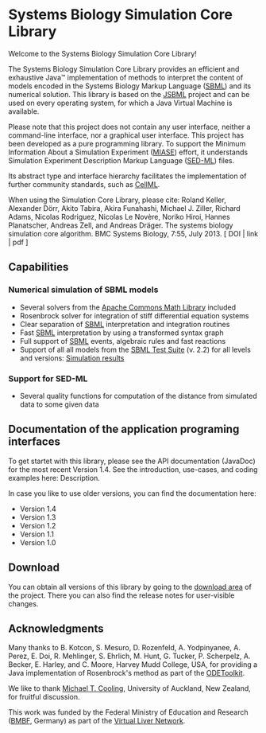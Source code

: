 # Systems Biology Simulation Core Library

Welcome to the Systems Biology Simulation Core Library!

The Systems Biology Simulation Core Library provides an efficient and exhaustive Java™ implementation of methods to interpret the content of models encoded in the Systems Biology Markup Language ([SBML](http://sbml.org)) and its numerical solution. This library is based on the [JSBML](http://sbml.org/Software/JSBML) project and can be used on every operating system, for which a Java Virtual Machine is available.

Please note that this project does not contain any user interface, neither a command-line interface, nor a graphical user interface. This project has been developed as a pure programming library. To support the Minimum Information About a Simulation Experiment ([MIASE](http://biomodels.net/miase/)) effort, it understands Simulation Experiment Description Markup Language ([SED-ML](http://sed-ml.org)) files.

Its abstract type and interface hierarchy facilitates the implementation of further community standards, such as [CellML](http://www.cellml.org).

When using the Simulation Core Library, please cite:
Roland Keller, Alexander Dörr, Akito Tabira, Akira Funahashi, Michael J. Ziller, Richard Adams, Nicolas Rodriguez, Nicolas Le Novère, Noriko Hiroi, Hannes Planatscher, Andreas Zell, and Andreas Dräger. The systems biology simulation core algorithm. BMC Systems Biology, 7:55, July 2013. [ DOI | link | pdf ]

## Capabilities

### Numerical simulation of SBML models

* Several solvers from the [Apache Commons Math Library](http://commons.apache.org/math/) included
* Rosenbrock solver for integration of stiff differential equation systems
* Clear separation of [SBML](http://sbml.org) interpretation and integration routines
* Fast [SBML](http://sbml.org) interpretation by using a transformed syntax graph
* Full support of [SBML](http://sbml.org) events, algebraic rules and fast reactions
* Support of all all models from the [SBML Test Suite](http://sbml.org/Software/SBML_Test_Suite) (v. 2.2) for all levels and versions: [Simulation results](http://sbml.org/Facilities/Database/Submission/Details/45)


### Support for SED-ML

* Several quality functions for computation of the distance from simulated data to some given data

## Documentation of the application programing interfaces

To get startet with this library, please see the API documentation (JavaDoc) for the most recent Version 1.4. See the introduction, use-cases, and coding examples here: Description. 

In case you like to use older versions, you can find the documentation here:
* Version 1.4
* Version 1.3
* Version 1.2
* Version 1.1
* Version 1.0

## Download

You can obtain all versions of this library by going to the [download area](https://github.com/draeger-lab/SBSCL/releases/) of the project.
There you can also find the release notes for user-visible changes.

## Acknowledgments

Many thanks to B. Kotcon, S. Mesuro, D. Rozenfeld, A. Yodpinyanee, A. Perez, E. Doi, R. Mehlinger, S. Ehrlich, M. Hunt, G. Tucker, P. Scherpelz, A. Becker, E. Harley, and C. Moore, Harvey Mudd College, USA, for providing a Java implementation of Rosenbrock's method as part of the [ODEToolkit](http://odetoolkit.hmc.edu).

We like to thank [Michael T. Cooling](http://www.abi.auckland.ac.nz/uoa/mike-cooling/), University of Auckland, New Zealand, for fruitful discussion.

This work was funded by the Federal Ministry of Education and Research ([BMBF](http://www.bmbf.de/en/), Germany) as part of the [Virtual Liver Network](http://www.virtual-liver.de).

